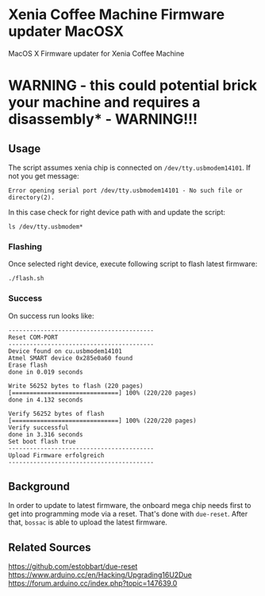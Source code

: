 # Xenia Coffee Machine Firmware updater MacOSX

MacOS X Firmware updater for Xenia Coffee Machine


# WARNING - this could potential brick your machine and requires a disassembly* - WARNING!!!

## Usage

The script assumes xenia chip is connected on `/dev/tty.usbmodem14101`. If not
you get message:

```
Error opening serial port /dev/tty.usbmodem14101 - No such file or directory(2).
```

In this case check for right device path with and update the script:

```
ls /dev/tty.usbmodem*
```

### Flashing
Once selected right device, execute following script to flash latest firmware:

```
./flash.sh
```

### Success

On success run looks like:

```
-----------------------------------------
Reset COM-PORT
-----------------------------------------
Device found on cu.usbmodem14101
Atmel SMART device 0x285e0a60 found
Erase flash
done in 0.019 seconds

Write 56252 bytes to flash (220 pages)
[==============================] 100% (220/220 pages)
done in 4.132 seconds

Verify 56252 bytes of flash
[==============================] 100% (220/220 pages)
Verify successful
done in 3.316 seconds
Set boot flash true
-----------------------------------------
Upload Firmware erfolgreich
-----------------------------------------
```


## Background

In order to update to latest firmware, the onboard mega chip needs first to
get into programming mode via a reset. That's done with `due-reset`. After that,
`bossac` is able to upload the latest firmware.


## Related Sources

https://github.com/estobbart/due-reset
https://www.arduino.cc/en/Hacking/Upgrading16U2Due
https://forum.arduino.cc/index.php?topic=147639.0
